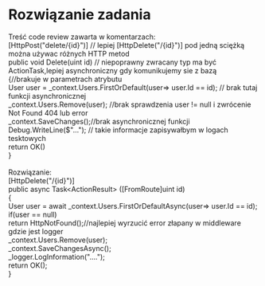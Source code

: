 # Rozwiązanie zadania
Treść code review zawarta w komentarzach:<br />
[HttpPost("delete/{id}")] // lepiej [HttpDelete("/{id}")] pod jedną sciężką można używac różnych HTTP metod<br/>
public void Delete(uint id) // niepoprawny zwracany typ ma być ActionTask,lepiej asynchroniczny gdy komunikujemy sie z bazą<br />
{//brakuje w parametrach atrybutu<br />
  User user = _context.Users.FirstOrDefault(user=> user.Id == id); // brak tutaj funkcji asynchronicznej<br />
  _context.Users.Remove(user); //brak sprawdzenia  user != null i zwrócenie  Not Found 404 lub error<br/>
  _context.SaveChanges();//brak asynchronicznej funkcji<br/>
  Debug.WriteLine($"..."); // takie informacje zapisywałbym w logach tesktowych<br/>
  return OK()<br />
}<br /><br />
Rozwiązanie: <br />
[HttpDelete("/{id}")]<br />
public async Task&lt;ActionResult&gt; ([FromRoute]uint id)<br />
{<br />
  User user = await _context.Users.FirstOrDefaultAsync(user=> user.Id == id);<br />
  if(user == null)<br />
    return HttpNotFound();//najlepiej wyrzucić error złapany w middleware gdzie jest logger<br />
  _context.Users.Remove(user);<br />
  _context.SaveChangesAsync();<br />
  _logger.LogInformation("....");<br />
  return OK();<br />
} </br>
<br />

